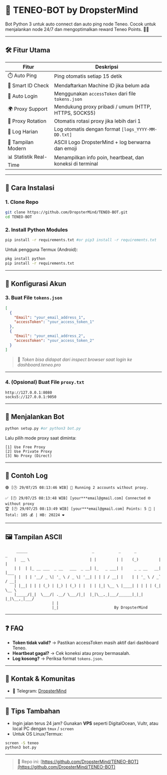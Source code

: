 # 🧠 TENEO-BOT by DropsterMind

Bot Python 3 untuk auto connect dan auto ping node Teneo. Cocok untuk menjalankan node 24/7 dan mengoptimalkan reward Teneo Points. 🔁🌐

---

## 🛠️ Fitur Utama

| Fitur               | Deskripsi                                                                 |
|---------------------|---------------------------------------------------------------------------|
| ⏱️ Auto Ping         | Ping otomatis setiap 15 detik                                             |
| 🧠 Smart ID Check    | Mendaftarkan Machine ID jika belum ada                                    |
| 🔐 Auto Login        | Menggunakan `accessToken` dari file `tokens.json`                         |
| 🌍 Proxy Support     | Mendukung proxy pribadi / umum (HTTP, HTTPS, SOCKS5)                      |
| 🔄 Proxy Rotation    | Otomatis rotasi proxy jika lebih dari 1                                   |
| 🧾 Log Harian        | Log otomatis dengan format `[logs_YYYY-MM-DD.txt]`                        |
| 🎨 Tampilan Modern   | ASCII Logo DropsterMind + log berwarna dan emoji                         |
| 📊 Statistik Real-Time | Menampilkan info poin, heartbeat, dan koneksi di terminal                |

---

## 🔧 Cara Instalasi

### 1. Clone Repo

```bash
git clone https://github.com/DropsterMind/TENEO-BOT.git
cd TENEO-BOT
```

### 2. Install Python Modules

```bash
pip install -r requirements.txt #or pip3 install -r requirements.txt
```

Untuk pengguna Termux (Android):

```bash
pkg install python
pip install -r requirements.txt
```

---

## 🔐 Konfigurasi Akun

### 3. Buat File `tokens.json`

```json
[
  {
    "Email": "your_email_address_1",
    "accessToken": "your_access_token_1"
  },
  {
    "Email": "your_email_address_2",
    "accessToken": "your_access_token_2"
  }
]
```

> 📝 *Token bisa didapat dari inspect browser saat login ke dashboard.teneo.pro*

---

### 4. (Opsional) Buat File `proxy.txt`

```
http://127.0.0.1:8080
socks5://127.0.0.1:9050
```

---

## 🚀 Menjalankan Bot

```bash
python setup.py #or python3 bot.py
```

Lalu pilih mode proxy saat diminta:

```
[1] Use Free Proxy
[2] Use Private Proxy
[3] No Proxy (Direct)
```

---

## 🧾 Contoh Log

```log
🟢 [🕒 29/07/25 08:13:46 WIB] 👥 Running 2 accounts without proxy.

✅ [🕒 29/07/25 08:13:48 WIB] [your***email@gmail.com] Connected 🌐 without proxy
🏆 [🕒 29/07/25 08:13:49 WIB] [your***email@gmail.com] Points: 5 🎯 | Total: 105 💰 | HB: 20224 ❤️
```

---

## 🖼️ Tampilan ASCII

```
     _____                             _           _      _           _     
    |  __ \                           | |         | |    (_)         | |    
    | |  | |_ __ ___  _ __   ___  _ __| |_   _ ___| |     _ _ __   __| |___ 
    | |  | | '__/ _ \| '_ \ / _ \| '__| | | | / __| |    | | '_ \ / _` / __|
    | |__| | | | (_) | |_) | (_) | |  | | |_| \__ \ |____| | | | | (_| \__ \
    |_____/|_|  \___/| .__/ \___/|_|  |_|\__,_|___/______|_|_| |_|\__,_|___/
                     | |                                                   
                     |_|                         By DropsterMind
```

---

## ❓ FAQ

- **Token tidak valid?** → Pastikan accessToken masih aktif dari dashboard Teneo.
- **Heartbeat gagal?** → Cek koneksi atau proxy bermasalah.
- **Log kosong?** → Periksa format `tokens.json`.

---

## 🧠 Kontak & Komunitas

- 💬 Telegram: [DropsterMind](https://t.me/dropstermind)

---

## 📌 Tips Tambahan

- Ingin jalan terus 24 jam? Gunakan **VPS** seperti DigitalOcean, Vultr, atau local PC dengan `tmux` / `screen`
- Untuk OS Linux/Termux:
```bash
screen -S teneo
python3 bot.py
```

---

> 🔗 Repo ini: [https://github.com/DropsterMind/TENEO-BOT](https://github.com/DropsterMind/TENEO-BOT)
